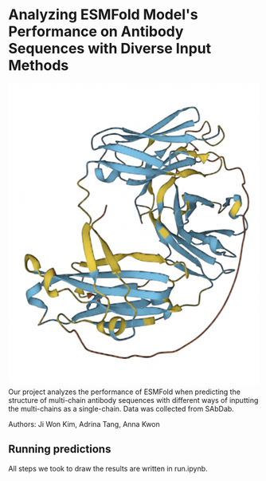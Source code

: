 # Analyzing ESMFold Model's Performance on Antibody Sequences with Diverse Input Methods

![alt text](https://github.com/jiwonckm/ESMFold-Linker-Project/blob/main/protein.png)
Our project analyzes the performance of ESMFold when predicting the structure of multi-chain antibody sequences with different ways of inputting the multi-chains as a single-chain. Data was collected from SAbDab. 

Authors: Ji Won Kim, Adrina Tang, Anna Kwon

## Running predictions

All steps we took to draw the results are written in run.ipynb. 
